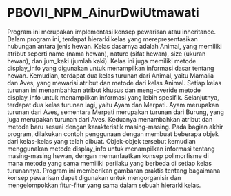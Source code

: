 # PBOVII_NPM_AinurDwiUtmawati
Program ini merupakan implementasi konsep pewarisan atau inheritance. Dalam program ini, terdapat hierarki kelas yang merepresentasikan hubungan antara jenis hewan.
Kelas dasarnya adalah Animal, yang memiliki atribut seperti name (nama hewan), nature (sifat hewan), size (ukuran hewan), dan jum_kaki (jumlah kaki). Kelas ini juga memiliki metode display_info yang digunakan untuk menampilkan informasi dasar tentang hewan.
Kemudian, terdapat dua kelas turunan dari Animal, yaitu Mamalia dan Aves, yang mewarisi atribut dan metode dari kelas Animal. Setiap kelas turunan ini menambahkan atribut khusus dan meng-overide metode display_info untuk menampilkan informasi yang lebih spesifik.
Selanjutnya, terdapat dua kelas turunan lagi, yaitu Ayam dan Merpati. Ayam merupakan turunan dari Aves, sementara Merpati merupakan turunan dari Burung, yang juga merupakan turunan dari Aves. Keduanya menambahkan atribut dan metode baru sesuai dengan karakteristik masing-masing.
Pada bagian akhir program, dilakukan contoh penggunaan dengan membuat beberapa objek dari kelas-kelas yang telah dibuat. Objek-objek tersebut kemudian menggunakan metode display_info untuk menampilkan informasi tentang masing-masing hewan, dengan memanfaatkan konsep polimorfisme di mana metode yang sama memiliki perilaku yang berbeda di setiap kelas turunannya. Program ini memberikan gambaran praktis tentang bagaimana konsep pewarisan dapat digunakan untuk mengorganisir dan mengelompokkan fitur-fitur yang sama dalam sebuah hierarki kelas.
